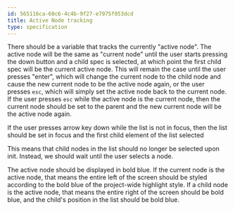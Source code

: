 ```yaml
---
id: 565116ca-60c6-4c4b-9f27-e7975f053dcd
title: Active Node tracking
type: specification
---
```


There should be a variable that tracks the currently "active node". The active node will be the same as "current node" until the user starts pressing the down button and a child spec is selected, at which point the first child spec will be the current active node. This will remain the case until the user presses "enter", which will change the current node to the child node and cause the new current node to be the active node again, or the user presses `esc`, which will simply set the active node back to the current node. If the user presses `esc` while the active node is the current node, then the current node should be set to the parent and the new current node will be the active node again. 

If the user presses arrow key down while the list is not in focus, then the list should be set in focus and the first child element of the list selected 

This means that child nodes in the list should no longer be selected upon init. Instead, we should wait until the user selects a node. 

The active node should be displayed in bold blue. If the current node is the active node, that means the entire left of the screen should be styled according to the bold blue of the project-wide highlight style. If a child node is the active node, that means the entire right of the screen should be bold blue, and the child's position in the list should be bold blue.

